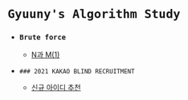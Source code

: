 # `Gyuuny's Algorithm Study`

- ### `Brute force`
    - [N과 M(1)](https://www.acmicpc.net/problem/15649)

- `### 2021 KAKAO BLIND RECRUITMENT`
    - [신규 아이디 추천]()
    
    
